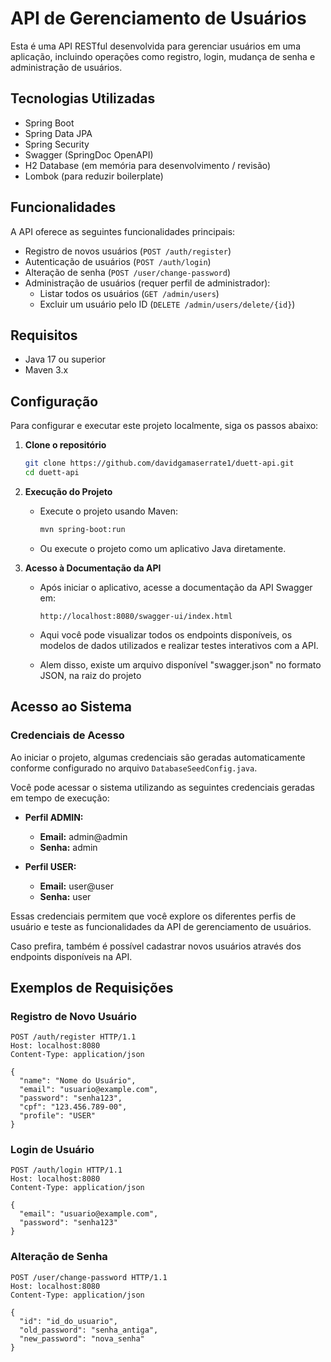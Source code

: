 # API de Gerenciamento de Usuários

Esta é uma API RESTful desenvolvida para gerenciar usuários em uma aplicação, incluindo operações como registro, login, mudança de senha e administração de usuários.

## Tecnologias Utilizadas

- Spring Boot
- Spring Data JPA
- Spring Security
- Swagger (SpringDoc OpenAPI)
- H2 Database (em memória para desenvolvimento / revisão)
- Lombok (para reduzir boilerplate)

## Funcionalidades

A API oferece as seguintes funcionalidades principais:

- Registro de novos usuários (`POST /auth/register`)
- Autenticação de usuários (`POST /auth/login`)
- Alteração de senha (`POST /user/change-password`)
- Administração de usuários (requer perfil de administrador):
    - Listar todos os usuários (`GET /admin/users`)
    - Excluir um usuário pelo ID (`DELETE /admin/users/delete/{id}`)

## Requisitos

- Java 17 ou superior
- Maven 3.x

## Configuração

Para configurar e executar este projeto localmente, siga os passos abaixo:

1. **Clone o repositório**

   ```bash
   git clone https://github.com/davidgamaserrate1/duett-api.git
   cd duett-api
   ```

2. **Execução do Projeto**

    - Execute o projeto usando Maven:

      ```bash
      mvn spring-boot:run
      ```

    - Ou execute o projeto como um aplicativo Java diretamente.

3. **Acesso à Documentação da API**

    - Após iniciar o aplicativo, acesse a documentação da API Swagger em:

      ```
      http://localhost:8080/swagger-ui/index.html
      ```

    - Aqui você pode visualizar todos os endpoints disponíveis, os modelos de dados utilizados e realizar testes interativos com a API.
    - Alem disso, existe um arquivo disponível "swagger.json" no formato JSON, na raiz do projeto  

 

## Acesso ao Sistema

### Credenciais de Acesso

Ao iniciar o projeto, algumas credenciais são geradas automaticamente conforme configurado no arquivo `DatabaseSeedConfig.java`.

Você pode acessar o sistema utilizando as seguintes credenciais geradas em tempo de execução:

- **Perfil ADMIN:**
    - **Email:** admin@admin
    - **Senha:** admin

- **Perfil USER:**
    - **Email:** user@user
    - **Senha:** user

Essas credenciais permitem que você explore os diferentes perfis de usuário e teste as funcionalidades da API de gerenciamento de usuários.

Caso prefira, também é possível cadastrar novos usuários através dos endpoints disponíveis na API.


## Exemplos de Requisições

### Registro de Novo Usuário

```http
POST /auth/register HTTP/1.1
Host: localhost:8080
Content-Type: application/json

{
  "name": "Nome do Usuário",
  "email": "usuario@example.com",
  "password": "senha123",
  "cpf": "123.456.789-00",
  "profile": "USER"
}
```

### Login de Usuário

```http
POST /auth/login HTTP/1.1
Host: localhost:8080
Content-Type: application/json

{
  "email": "usuario@example.com",
  "password": "senha123"
}
```

### Alteração de Senha

```http
POST /user/change-password HTTP/1.1
Host: localhost:8080
Content-Type: application/json

{
  "id": "id_do_usuario",
  "old_password": "senha_antiga",
  "new_password": "nova_senha"
}
```